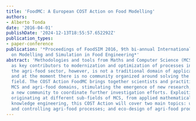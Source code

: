 ```yaml
---
title: 'FoodMC: A European COST Action on Food Modelling'
authors:
- Alberto Tonda
date: '2016-04-01'
publishDate: '2024-12-13T18:55:57.652292Z'
publication_types:
- paper-conference
publication: '*Proceedings of FoodSIM 2016, 9th bi-annual International Conference
  on Modelling and Simulation in Food Engineering*'
abstract: 'Methodologies and tools from Maths and Computer Science (MCS) are emerging
  as key contributors to modernization and optimization of processes in various disciplines:
  the agri-food sector, however, is not a traditional domain of application for MCS,
  and at the moment there is no community organized around solving the issues of this
  field. The COST Action FoodMC brings together scientists and practitioners from
  MCS and agri-food domains, stimulating the emergence of new research, and structuring
  a new community to coordinate further investigation efforts. Exploiting approaches
  originating at different sub-fields of MCS, from applied mathematical models to
  knowledge engineering, this COST Action will cover two main topics: understanding
  and controlling agri-food processes; and eco-design of agri-food products.'
---
```

